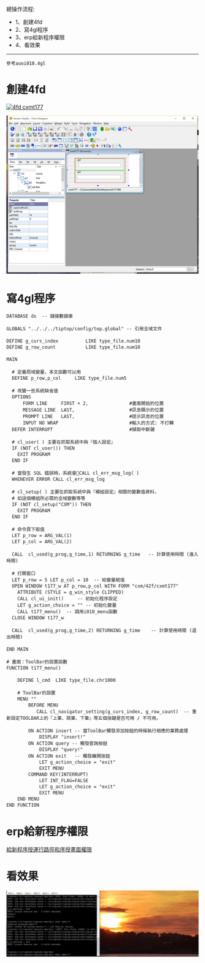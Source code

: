 總操作流程:
- 1、創建4fd
- 2、寫4gl程序
- 3、erp給新程序權限
- 4、看效果

***

`參考aooi010.4gl`

# 創建4fd

[![](https://img.shields.io/badge/4fd-cxmt177-green.svg "4fd cxmt177")](https://pan.baidu.com/s/1NsaDO1NBMeYO2SWS3xbksA)

![](image/4-1.png)

# 寫4gl程序

```
DATABASE ds  -- 鏈接數據庫

GLOBALS "../../../tiptop/config/top.global" -- 引用全域文件

DEFINE g_curs_index          LIKE type_file.num10
DEFINE g_row_count           LIKE type_file.num10

MAIN

  # 定義局域變量，本文函數可以用
  DEFINE p_row,p_col     LIKE type_file.num5

  # 改變一些系統缺省值
  OPTIONS
      FORM LINE     FIRST + 2,               #畫面開始的位置
      MESSAGE LINE  LAST,                    #訊息顯示的位置
      PROMPT LINE   LAST,                    #提示訊息的位置
      INPUT NO WRAP                          #輸入的方式: 不打轉
  DEFER INTERRUPT                            #擷取中斷鍵

  # cl_user( ) 主要在抓取系統中與『個人設定』
  IF (NOT cl_user()) THEN
    EXIT PROGRAM
  END IF

  # 當發生 SQL 錯誤時，系統會CALL cl_err_msg_log( )
  WHENEVER ERROR CALL cl_err_msg_log

  # cl_setup( ) 主要在抓取系統中與『模組設定』相關的變數值資料，
  # 如這個模組所必需的全域變數等等
  IF (NOT cl_setup("CXM")) THEN
    EXIT PROGRAM
  END IF

  # 命令頁下取值
  LET p_row = ARG_VAL(1)
  LET p_col = ARG_VAL(2)

  CALL  cl_used(g_prog,g_time,1) RETURNING g_time   -- 計算使用時間 (進入時間)

  # 打開窗口
  LET p_row = 5 LET p_col = 10  -- 給變量賦值
  OPEN WINDOW t177_w AT p_row,p_col WITH FORM "cxm/42f/cxmt177"
    ATTRIBUTE (STYLE = g_win_style CLIPPED)
    CALL cl_ui_init()     -- 初始化程序設定
    LET g_action_choice = "" -- 初始化變量
    CALL t177_menu()  -- 調用i010_menu函數
  CLOSE WINDOW t177_w

  CALL  cl_used(g_prog,g_time,2) RETURNING g_time    -- 計算使用時間 (退出時間)

END MAIN

# 畫面：ToolBar的設置函數
FUNCTION t177_menu()

    DEFINE l_cmd  LIKE type_file.chr1000

    # ToolBar的設置
    MENU ""
        BEFORE MENU
           CALL cl_navigator_setting(g_curs_index, g_row_count)  -- 重新設定TOOLBAR上的『上筆、跳筆、下筆』等五個按鍵是否可用 / 不可用。

        ON ACTION insert -- 當ToolBar觸發添加按鈕的時候執行相應的業務處理
            DISPLAY "insert!"
        ON ACTION query -- 觸發查詢按鈕
            DISPLAY "query!"
        ON ACTION exit   -- 觸發離開按鈕
            LET g_action_choice = "exit"
            EXIT MENU
        COMMAND KEY(INTERRUPT)
            LET INT_FLAG=FALSE
            LET g_action_choice = "exit"
            EXIT MENU
    END MENU
END FUNCTION
```

# erp給新程序權限

[給新程序授運行路徑和序授畫面權限](https://github.com/OurNotes/CCN/blob/master/6.%E5%90%8E%E5%8F%B0/4.Genero%20BDL/3.Genero%20BDL%E4%B9%8Btiptop%E5%BF%AB%E9%80%9F%E7%86%9F%E6%82%89/5-Genero%20BDL%E4%B9%8B%E5%8F%AA%E6%94%B9%E7%A8%8B%E5%BA%8F.md#tiptop-04)

# 看效果
![](image/4-2.gif)